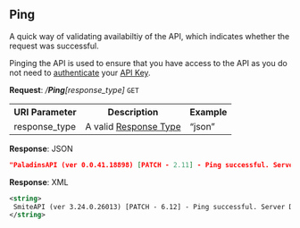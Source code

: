 
## Ping

<!--A quick way of validating access (establish connectivity) to the API, which indicates whether the request was successful.-->
A quick way of validating availabiltiy of the API, which indicates whether the request was successful.

Pinging the API is used to ensure that you have access to the API as you do not need to [authenticate](api-parameter-details.md#session-authentication) your [API Key](api-parameter-details.md#api-key).

**Request**: <i>/**Ping**[response_type]</i> `GET` 
<table>
	<tr>
		<th>URI Parameter</th>
		<th>Description</th>
		<th>Example</th>
	</tr>
	<tr>
		<td>response_type</td>
		<td>A valid <a href="./../api-parameter-details.md#response_type" title="Response Type">Response Type</a></td>
		<td>“json”</td>
	</tr>
	</tr>
</table>

**Response**: JSON

```json
"PaladinsAPI (ver 0.0.41.18898) [PATCH - 2.11] - Ping successful. Server Date:11/28/2019 3:09:16 PM"
```

**Response**: XML
```xml
<string>
 SmiteAPI (ver 3.24.0.26013) [PATCH - 6.12] - Ping successful. Server Date:11/28/2019 3:09:16 PM
</string>
```
